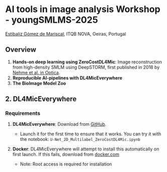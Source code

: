 # AI tools in image analysis Workshop - youngSMLMS-2025
[Estibaliz Gómez de Mariscal](https://henriqueslab.org/pages/egdmariscal), ITQB NOVA, Oeiras, Portugal

## Overview
1.  **Hands-on deep learning using ZeroCostDL4Mic**: Image reconstruction from high-density SMLM using DeepSTORM, first published in 2018 by [Nehme et al. in Optica](https://www.google.com/url?q=https%3A%2F%2Fwww.osapublishing.org%2Foptica%2Fabstract.cfm%3Furi%3Doptica-5-4-458).
2.  **Reproducible AI-pipelines with DL4MicEverywhere**
3.  **The BioImage Model Zoo**

## 2. DL4MicEverywhere 
### Requirements 

1. **DL4MicEverywhere**: Download from [GitHub](https://github.com/HenriquesLab/DL4MicEverywhere).
   - Launch it for the first time to ensure that it works. You can try it with the notebook: `U-Net_2D_Multilabel_ZeroCostDL4Mic.ipynb`

2. **Docker**: DL4MicEverywhere will attempt to install this automatically on first launch. If this fails, download from [docker.com](https://www.docker.com/)
   - Note: Root access is required for installation
